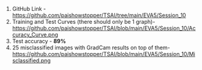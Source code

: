 1. GitHub Link - https://github.com/paishowstopper/TSAI/tree/main/EVA5/Session_10
2. Training and Test Curves (there should only be 1 graph)- https://github.com/paishowstopper/TSAI/blob/main/EVA5/Session_10/Accuracy_Curve.png
3. Test accuracy - **89%**
4. 25 misclassified images with GradCam results on top of them- https://github.com/paishowstopper/TSAI/blob/main/EVA5/Session_10/Misclassified.png
